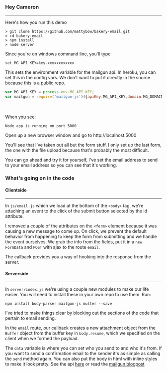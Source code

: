 ### Hey Cameron
---
Here's how you run this demo
```
> git clone https://github.com/mattybow/bakery-email.git
> cd bakery-email
> npm install
> node server
```
Since you're on windows command line, you'll type
```
set MG_API_KEY=key-xxxxxxxxxxxx
```
This sets the environment variable for the mailgun api.  In heroku, you can set this in the config vars.  We don't want to put it directly in the source because this is a public repo.
```js
var MG_API_KEY = process.env.MG_API_KEY;
var mailgun = require('mailgun-js')({apiKey:MG_API_KEY,domain:MG_DOMAIN});
```
<br><br>
When you see:
```
Node app is running on port 5000
```
Open up a new browser window and go to http://localhost:5000

You'll see that I've taken out all but the form stuff.  I only set up the last form, the one with the file upload because that's probably the most difficult.

You can go ahead and try it for yourself, I've set the email address to send to your email address so you can see that it's working.

### What's going on in the code
#### Clientside
---
In `js/email.js` which we load at the bottom of the `<body>` tag, we're attaching an event to the click of the submit button selected by the id attribute.  

I removed a couple of the attributes on the `<form>` element because it was causing a new message to come up.  On click, we prevent the default behavior from happening to keep the form from submitting and we handle the event ourselves.  We grab the info from the fields, put it in a `new FormData` and `POST` with ajax to the route `email`.

The callback provides you a way of hooking into the response from the server.

#### Serverside
---
In `server/index.js` we're using a couple new modules to make our life easier.  You will need to install these in your own repo to use them.  Run:
```
npm install body-parser mailgun-js multer --save
```
I've tried to make things clear by blocking out the sections of the code that pertain to email sending.

In the `email` route, our callback creates a new attachment object from the `Buffer` object from the buffer key in `body.resume`, which we specified on the client when we formed the payload.

The `data` variable is where you can set who you send to and who it's from.  If you want to send a confirmation email to the sender it's as simple as calling the `send` method again.  You can also put the body in html with inline styles to make it look pretty.  See the api [here](https://github.com/1lobby/mailgun-js#usage-overview) or read the [mailgun blogpost](http://blog.mailgun.com/how-to-send-transactional-emails-in-a-nodejs-app-using-the-mailgun-api/)
